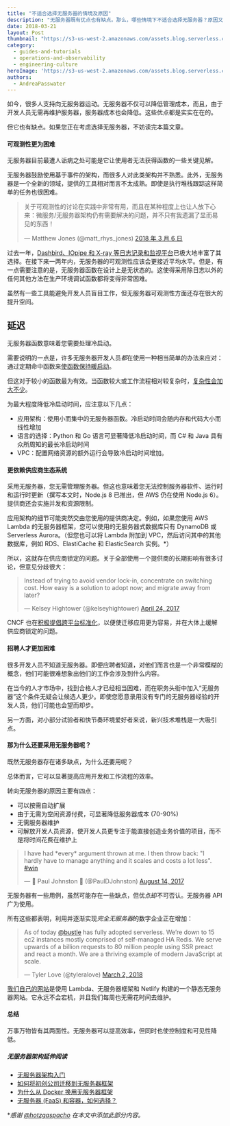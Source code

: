 ```yaml
---
title: "不适合选择无服务器的情境及原因"
description: "无服务器既有优点也有缺点。那么，哪些情境下不适合选择无服务器？原因又是什么呢？"
date: 2018-03-21
layout: Post
thumbnail: "https://s3-us-west-2.amazonaws.com/assets.blog.serverless.com/why-not/why-not-header.png"
category:
  - guides-and-tutorials
  - operations-and-observability
  - engineering-culture
heroImage: 'https://s3-us-west-2.amazonaws.com/assets.blog.serverless.com/why-not/why-not-header.png'
authors:
  - AndreaPasswater
---
```


如今，很多人支持向无服务器运动。无服务器不仅可以降低管理成本，而且，由于开发人员无需再维护服务器，服务器成本也会降低。这些优点都是实实在在的。

但它也有缺点。如果您正在考虑选择无服务器，不妨读完本篇文章。

#### 可观测性更为困难

无服务器目前最遭人诟病之处可能是它让使用者无法获得函数的一些关键见解。

无服务器鼓励使用基于事件的架构，而很多人对此类架构并不熟悉。此外，无服务器是一个全新的领域，提供的工具相对而言不太成熟。即使是执行堆栈跟踪这样简单的任务也很困难。

<blockquote class="twitter-tweet" data-conversation="none" data-lang="en"><p lang="en" dir="ltr">关于可观测性的讨论在实践中非常有用，而且在某种程度上也让人放下心来：微服务/无服务器架构仍有需要解决的问题，并不只有我遗漏了显而易见的东西！</p>&mdash; Matthew Jones (@matt_rhys_jones) <a href="https://twitter.com/matt_rhys_jones/status/971046522744983552?ref_src=twsrc%5Etfw">2018 年 3 月 6 日</a></blockquote>
<script async src="https://platform.twitter.com/widgets.js" charset="utf-8"></script>

过去一年，[Dashbird、IOpipe 和 X-ray 等日志记录和监视平台](https://serverless.com/blog/best-tools-serverless-observability/)已极大地丰富了其选择。在接下来一两年内，无服务器的可观测性应该会更接近平均水平。但是，有一点需要注意的是，无服务器函数在设计上是无状态的。这使得采用除日志以外的任何其他方法在生产环境调试函数都将变得非常困难。

虽然有一些工具能避免开发人员盲目工作，但无服务器可观测性方面还存在很大的提升空间。

## 延迟

无服务器函数意味着您需要处理冷启动。

需要说明的一点是，许多无服务器开发人员*都*在使用一种相当简单的办法来应对：通过定期命中函数来[使函数保持暖启动](https://serverless.com/blog/keep-your-lambdas-warm/)。

但这对于较小的函数最为有效。当函数较大或工作流程相对较复杂时，[复杂性会加大不少](https://theburningmonk.com/2018/02/aws-lambda-monolithic-functions-wont-help-you-with-cold-starts/)。

为最大程度降低冷启动时间，应注意以下几点：
- 应用架构：使用小而集中的无服务器函数。冷启动时间会随内存和代码大小而线性增加
- 语言的选择：Python 和 Go 语言可显著降低冷启动时间，而 C# 和 Java 具有众所周知的最长冷启动时间
- VPC：配置网络资源的额外运行会导致冷启动时间增加。

#### 更依赖供应商生态系统

采用无服务器，您无需管理服务器。但这也意味着您无法控制服务器软件、运行时和运行时更新（撰写本文时，Node.js 8 已推出，但 AWS 仍在使用 Node.js 6）。提供商还会实施并发和资源限制。

应用架构的细节可能突然交由您使用的提供商决定。例如，如果您使用 AWS Lambda 的无服务器框架，您可以使用的无服务器式数据库只有 DynamoDB 或 Serverless Aurora。（但您也可以将 Lambda 附加到 VPC，然后访问其中的其他数据库，例如 RDS、ElastiCache 和 ElasticSearch 实例。*）

所以，这就存在供应商锁定的问题。关于全部使用一个提供商的长期影响有很多讨论，但意见分歧很大：

<blockquote class="twitter-tweet" data-conversation="none" data-lang="en"><p lang="en" dir="ltr">Instead of trying to avoid vendor lock-in, concentrate on switching cost. How easy is a solution to adopt now; and migrate away from later?</p>&mdash; Kelsey Hightower (@kelseyhightower) <a href="https://twitter.com/kelseyhightower/status/856606909608194049?ref_src=twsrc%5Etfw">April 24, 2017</a></blockquote>
<script async src="https://platform.twitter.com/widgets.js" charset="utf-8"></script>

CNCF 也在[积极提倡跨平台标准化](https://openevents.io/)，以便使迁移应用更为容易，并在大体上缓解供应商锁定的问题。

#### 招聘人才更加困难

很多开发人员不知道无服务器。即便应聘者知道，对他们而言也是一个非常模糊的概念，他们可能很难想象出他们的工作会涉及到什么内容。

在当今的人才市场中，找到合格人才已经相当困难，而在职务头衔中加入“无服务器”这个条件无疑会让候选人更少。即使您愿意录用没有专门的无服务器经验的开发人员，他们可能也会望而却步。

另一方面，对小部分试验者和快节奏环境爱好者来说，新兴技术堆栈是一大吸引点。

#### 那为什么还要采用无服务器呢？

既然无服务器存在诸多缺点，为什么还要用呢？

总体而言，它可以显著提高应用开发和工作流程的效率。

转向无服务器的原因主要有四点：
- 可以按需自动扩展
- 由于无需为空闲资源付费，可显著降低服务器成本 (70-90%)
- 无需服务器维护
- 可解放开发人员资源，使开发人员更专注于能直接创造业务价值的项目，而不是将时间花费在维护上

<blockquote class="twitter-tweet" data-conversation="none" data-lang="en"><p lang="en" dir="ltr">I have had *every* argument thrown at me. I then throw back: &quot;I hardly have to manage anything and it scales and costs a lot less&quot;. <a href="https://twitter.com/hashtag/win?src=hash&amp;ref_src=twsrc%5Etfw">#win</a></p>&mdash; 🦄 Paul Johnston 🦄 (@PaulDJohnston) <a href="https://twitter.com/PaulDJohnston/status/897050658876125184?ref_src=twsrc%5Etfw">August 14, 2017</a></blockquote>
<script async src="https://platform.twitter.com/widgets.js" charset="utf-8"></script>

无服务器有一些用例，虽然可能存在一些缺点，但优点却不可否认。无服务器 API 广为使用。

所有这些都表明，利用并逐渐实现*完全无服务器*的数字企业正在增加：

<blockquote class="twitter-tweet" data-lang="en"><p lang="en" dir="ltr">As of today <a href="https://twitter.com/bustle?ref_src=twsrc%5Etfw">@bustle</a> has fully adopted serverless. We’re down to 15 ec2 instances mostly comprised of self-managed HA Redis. We serve upwards of a billion requests to 80 million people using SSR preact and react a month. We are a thriving example of modern JavaScript at scale.</p>&mdash; Tyler Love (@tyleralove) <a href="https://twitter.com/tyleralove/status/969446548034785280?ref_src=twsrc%5Etfw">March 2, 2018</a></blockquote>
<script async src="https://platform.twitter.com/widgets.js" charset="utf-8"></script>

[我们自己的网站](https://github.com/serverless/site)是使用 Lambda、无服务器框架和 Netlify 构建的一个静态无服务器网站。它永远不会宕机，并且我们每周也无需花时间去维护。

#### 总结

万事万物皆有其两面性。无服务器可以提高效率，但同时也使控制度和可见性降低。

##### 无服务器架构延伸阅读

- [无服务器架构入门](https://serverless.com/learn/)
- [如何将初创公司迁移到无服务器框架](https://read.acloud.guru/our-serverless-journey-part-2-908d76d03716)
- [为什么从 Docker 换用无服务器框架](https://serverless.com/blog/why-we-switched-from-docker-to-serverless/)
- [无服务器 (FaaS) 和容器，如何选择？](https://serverless.com/blog/serverless-faas-vs-containers/)

**感谢 [@hotzgaspacho](https://twitter.com/hotgazpacho) 在本文中添加此部分内容。*
